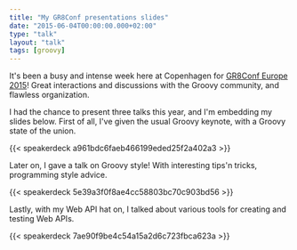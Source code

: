 ```yaml
---
title: "My GR8Conf presentations slides"
date: "2015-06-04T00:00:00.000+02:00"
type: "talk"
layout: "talk"
tags: [groovy]
---
```


It's been a busy and intense week here at Copenhagen for [GR8Conf Europe 2015](http://gr8conf.eu/#/)! Great interactions and discussions with the Groovy community, and flawless organization.  

I had the chance to present three talks this year, and I'm embedding my slides below. First of all, I've given the usual Groovy keynote, with a Groovy state of the union. 

{{< speakerdeck a961bdc6faeb466199eded25f2a402a3 >}}

Later on, I gave a talk on Groovy style! With interesting tips'n tricks, programming style advice. 

{{< speakerdeck 5e39a3f0f8ae4cc58803bc70c903bd56 >}}

Lastly, with my Web API hat on, I talked about various tools for creating and testing Web APIs.

{{< speakerdeck 7ae90f9be4c54a15a2d6c723fbca623a >}}

